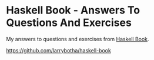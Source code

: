 









# Haskell Book - Answers To Questions And Exercises

My answers to questions and exercises from [Haskell Book](http://haskellbook.com/).





https://github.com/larrybotha/haskell-book













